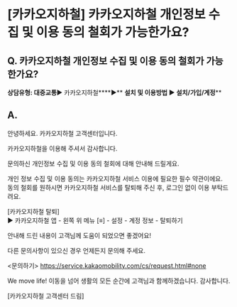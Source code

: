 # [카카오지하철] 카카오지하철 개인정보 수집 및 이용 동의 철회가 가능한가요?

**Q. 카카오지하철 개인정보 수집 및 이용 동의 철회가 가능한가요?**
----------------------------------------

**상담유형: 대중교통**▶ 카카오지하철****▶** **설치 및 이용방법 ▶ 설치/가입/계정****

**A.**
------

안녕하세요. 카카오지하철 고객센터입니다.

카카오지하철을 이용해 주셔서 감사합니다.

문의하신 개인정보 수집 및 이용 동의 철회에 대해 안내해 드릴게요.

개인 정보 수집 및 이용 동의는 카카오지하철 서비스 이용에 필요한 필수 약관이에요.   
동의 철회를 원하시면 카카오지하철 서비스를 탈퇴해 주신 후, 로그인 없이 이용 부탁드려요.

[카카오지하철 탈퇴]  
▶ 카카오지하철 앱 - 왼쪽 위 메뉴 [≡] - 설정 - 계정 정보 - 탈퇴하기

안내해 드린 내용이 고객님께 도움이 되었으면 좋겠어요!

다른 문의사항이 있으신 경우 언제든지 문의해 주세요.

<문의하기> <https://service.kakaomobility.com/cs/request.html#none>

We move life! 이동을 넘어 생활의 모든 순간에 고객님과 함께하겠습니다. 감사합니다.

[카카오지하철 고객센터 드림]